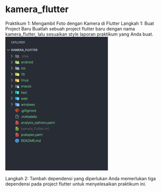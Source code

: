 # kamera_flutter

Praktikum 1: Mengambil Foto dengan Kamera di Flutter
Langkah 1: Buat Project Baru Buatlah sebuah project flutter baru dengan nama kamera_flutter, lalu sesuaikan style laporan praktikum yang Anda buat. 
![Praktikum 1](img/P1L1.JPG)  

Langkah 2: Tambah dependensi yang diperlukan Anda memerlukan tiga dependensi pada project flutter untuk menyelesaikan praktikum ini.
